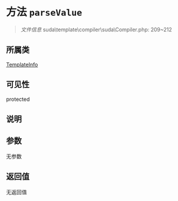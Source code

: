 # 方法 `parseValue`

> *文件信息* suda\template\compiler\suda\Compiler.php: 209~212

## 所属类 

[TemplateInfo](../TemplateInfo.md)

## 可见性

protected

## 说明



## 参数


无参数


## 返回值

无返回值
